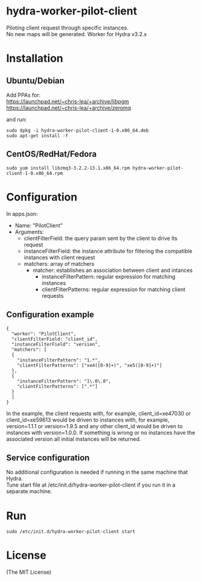 hydra-worker-pilot-client
=========================

Piloting client request through specific instances.<br />
No new maps will be generated.
Worker for Hydra v3.2.x<br />

# Installation

## Ubuntu/Debian

Add PPAs for:  
https://launchpad.net/~chris-lea/+archive/libpgm  
https://launchpad.net/~chris-lea/+archive/zeromq  
  
and run:  
```
sudo dpkg -i hydra-worker-pilot-client-1-0.x86_64.deb
sudo apt-get install -f
```
## CentOS/RedHat/Fedora
```
sudo yum install libzmq3-3.2.2-13.1.x86_64.rpm hydra-worker-pilot-client-1-0.x86_64.rpm
```

# Configuration

In apps.json:

- Name: "PilotClient"
- Arguments:
  - clientFilterField: the query param sent by the client to drive its request
  - instanceFilterField: the instance attribute for filtering the compatible instances with client request
  - matchers: array of matchers
    - matcher: establishes an association between client and intances
      - instanceFilterPattern: regular expression for matching instances
      - clientFilterPatterns: regular expression for matching client requests

## Configuration example
```
{
  "worker": "PilotClient",
  "clientFilterField: "client_id",
  "instanceFilterField": "version",
  "matchers": [
  {
    "instanceFilterPattern": "1.*",
    "clientFilterPatterns": ["xe4([0-9]+)", "xe5([0-9]+)"]
  },
  {
    "instanceFilterPattern": "1\.0\.0",
    "clientFilterPatterns": [".*"]
  }
  ]
}
```
In the example, the client requests with, for example, client_id=xe47030 or client_id=xe59613 would be driven to instances with, for example, version=1.1.1 or version=1.9.5 and any other client_id would be driven to instances with version=1.0.0. If something is wrong or no instances have the associated version all initial instances will be returned.

## Service configuration

No additional configuration is needed if running in the same machine that Hydra.  
Tune start file at /etc/init.d/hydra-worker-pilot-client if you run it in a separate machine.

# Run
```
sudo /etc/init.d/hydra-worker-pilot-client start
```

# License

(The MIT License)

